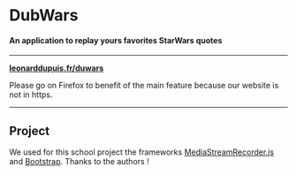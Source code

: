 # DubWars
#### An application to replay yours favorites StarWars quotes 

---

**[leonarddupuis.fr/duwars](leonarddupuis.fr/duwars)**

Please go on Firefox to benefit of the main feature because our website is not in https.

---

## Project

We used for this school project the frameworks [MediaStreamRecorder.js](https://github.com/streamproc/MediaStreamRecorder)
and [Bootstrap](http://getbootstrap.com/).
Thanks to the authors !

